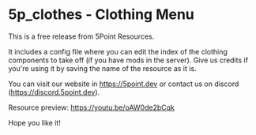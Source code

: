 # 5p_clothes - Clothing Menu

This is a free release from 5Point Resources.

It includes a config file where you can edit the index of the clothing components to take off (if you have mods in the server).
Give us credits if you're using it by saving the name of the resource as it is.

You can visit our website in https://5point.dev or contact us on discord (https://discord.5point.dev).

Resource preview: https://youtu.be/oAW0de2bCqk

Hope you like it!
